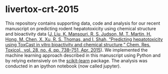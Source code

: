 # livertox-crt-2015

This repository contains supporting data, code and analysis for our recent manuscript on predicting rodent hepatotoxicity using chemical structure and bioactivity data ([J. Liu, K. Mansouri, R. S. Judson, M. T. Martin, H. Hong, M. Chen, X. Xu, R. S. Thomas, and I. Shah, “Predicting hepatotoxicity using ToxCast in vitro bioactivity and chemical structure,” Chem. Res. Toxicol., vol. 28, no. 4, pp. 738–751, Apr. 2015](http://pubs.acs.org/doi/abs/10.1021/tx500501h)). We implemented the machine learning approach described in this manuscript using Python and by relying extensively on the [scikit-learn](http://scikit-learn.org/stable/) package. The analysis was conducted in an ipython notebook (now called jupyter). 
